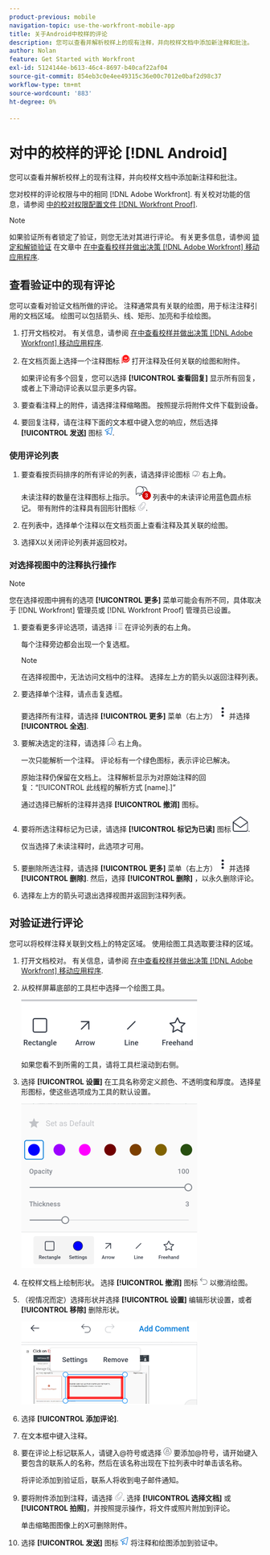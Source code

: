 ```yaml
---
product-previous: mobile
navigation-topic: use-the-workfront-mobile-app
title: 关于Android中校样的评论
description: 您可以查看并解析校样上的现有注释，并向校样文档中添加新注释和批注。
author: Nolan
feature: Get Started with Workfront
exl-id: 5124144e-b613-46c4-8697-b40caf22af04
source-git-commit: 854eb3c0e4ee49315c36e00c7012e0baf2d98c37
workflow-type: tm+mt
source-wordcount: '883'
ht-degree: 0%

---
```


# 对中的校样的评论 [!DNL Android]

您可以查看并解析校样上的现有注释，并向校样文档中添加新注释和批注。

您对校样的评论权限与中的相同 [!DNL Adobe Workfront]. 有关校对功能的信息，请参阅 [中的校对权限配置文件 [!DNL Workfront Proof]](../../../workfront-proof/wp-acct-admin/account-settings/proof-perm-profiles-in-wp.md).

>[!NOTE]
>
>如果验证所有者锁定了验证，则您无法对其进行评论。 有关更多信息，请参阅 [锁定和解锁验证](../../../workfront-basics/mobile-apps/using-the-workfront-mobile-app/work-with-proofs-in-mobile-app.md#lock) 在文章中 [在中查看校样并做出决策 [!DNL Adobe Workfront] 移动应用程序](../../../workfront-basics/mobile-apps/using-the-workfront-mobile-app/work-with-proofs-in-mobile-app.md).

## 查看验证中的现有评论

您可以查看对验证文档所做的评论。 注释通常具有关联的绘图，用于标注注释引用的文档区域。 绘图可以包括箭头、线、矩形、加亮和手绘绘图。

1. 打开文档校对。 有关信息，请参阅 [在中查看校样并做出决策 [!DNL Adobe Workfront] 移动应用程序](../../../workfront-basics/mobile-apps/using-the-workfront-mobile-app/work-with-proofs-in-mobile-app.md).
1. 在文档页面上选择一个注释图标 ![文档上的“注释”图标](assets/mobile-comment-icon-on-proofdoc-30x34.png) 打开注释及任何关联的绘图和附件。

   如果评论有多个回复，您可以选择 **[!UICONTROL 查看回复]** 显示所有回复，或者上下滑动评论表以显示更多内容。

1. 要查看注释上的附件，请选择注释缩略图。 按照提示将附件文件下载到设备。
1. 要回复注释，请在注释下面的文本框中键入您的响应，然后选择 **[!UICONTROL 发送]** 图标 ![发送图标](assets/mobile-send-icon-25x26.png).

### 使用评论列表

1. 要查看按页码排序的所有评论的列表，请选择评论图标 ![“注释”图标](assets/mobile-comment-icon-30x25.png) 右上角。

   未读注释的数量在注释图标上指示。 ![未读评论数](assets/mobile-unread-comments-icon-30x27.png) 列表中的未读评论用蓝色圆点标记。 带有附件的注释具有回形针图标 ![[!UICONTROL 附件] 图标](assets/mobile-paper-clip-icon.png).

1. 在列表中，选择单个注释以在文档页面上查看注释及其关联的绘图。
1. 选择X以关闭评论列表并返回校对。

### 对选择视图中的注释执行操作

>[!NOTE]
>
>您在选择视图中拥有的选项 **[!UICONTROL 更多]** 菜单可能会有所不同，具体取决于 [!DNL Workfront] 管理员或 [!DNL Workfront Proof] 管理员已设置。

1. 要查看更多评论选项，请选择 ![[!UICONTROL 评论列表] 图标](assets/mobile-listofcommentsicon-30x27.png) 在评论列表的右上角。

   每个注释旁边都会出现一个复选框。

   >[!NOTE]
   >
   >在选择视图中，无法访问文档中的注释。 选择左上方的箭头以返回注释列表。

1. 要选择单个注释，请点击复选框。

   要选择所有注释，请选择 **[!UICONTROL 更多]** 菜单（右上方） ![“更多”菜单](assets/mobile-verticalmoremenu-20x33.png) 并选择 **[!UICONTROL 全选]**.

1. 要解决选定的注释，请选择 ![[!UICONTROL 解决评论] 图标](assets/mobile-resolvecomment-icon-30x30.png) 右上角。

   一次只能解析一个注释。 评论标有一个绿色图标，表示评论已解决。

   原始注释仍保留在文档上。 注释解析显示为对原始注释的回复：“[!UICONTROL 此线程的解析方式 [name].]”

   通过选择已解析的注释并选择 **[!UICONTROL 撤消]** 图标。

1. 要将所选注释标记为已读，请选择 **[!UICONTROL 标记为已读]** 图标 ![标记为已读](assets/mobile-markread-icon-30x31.png).

   仅当选择了未读注释时，此选项才可用。

1. 要删除所选注释，请选择 **[!UICONTROL 更多]** 菜单（右上方） ![“更多”菜单](assets/mobile-verticalmoremenu-20x33.png) 并选择 **[!UICONTROL 删除]**. 然后，选择 **[!UICONTROL 删除]** ，以永久删除评论。
1. 选择左上方的箭头可退出选择视图并返回到注释列表。

## 对验证进行评论

您可以将校样注释关联到文档上的特定区域。 使用绘图工具选取要注释的区域。

1. 打开文档校对。 有关信息，请参阅 [在中查看校样并做出决策 [!DNL Adobe Workfront] 移动应用程序](../../../workfront-basics/mobile-apps/using-the-workfront-mobile-app/work-with-proofs-in-mobile-app.md).
1. 从校样屏幕底部的工具栏中选择一个绘图工具。

   ![校对评论工具栏](assets/android-proof-comment-toolbar-350x102.png)

   如果您看不到所需的工具，请将工具栏滚动到右侧。

1. 选择 **[!UICONTROL 设置]** 在工具名称旁定义颜色、不透明度和厚度。 选择星形图标，使这些选项成为工具的默认设置。

   ![绘图工具设置](assets/android-drawingtoolsettings-350x328.png)

1. 在校样文档上绘制形状。 选择 **[!UICONTROL 撤消]** 图标 ![撤消](assets/android-undo-icon-30x31.png) 以撤消绘图。
1. （视情况而定）选择形状并选择 **[!UICONTROL 设置]** 编辑形状设置，或者 **[!UICONTROL 移除]** 删除形状。

   ![“绘图”菜单](assets/android-drawing-settingsremove-350x166.png)

1. 选择 **[!UICONTROL 添加评论]**.
1. 在文本框中键入注释。
1. 要在评论上标记联系人，请键入@符号或选择 ![[!UICONTROL 标记联系人]](assets/mobile-tag-user-icon.png) 要添加@符号，请开始键入要包含的联系人的名称，然后在该名称出现在下拉列表中时单击该名称。

   将评论添加到验证后，联系人将收到电子邮件通知。

1. 要将附件添加到注释，请选择 ![[!UICONTROL 附件] 图标](assets/mobile-paper-clip-icon.png). 选择 **[!UICONTROL 选择文档]** 或 **[!UICONTROL 拍照]**，并按照提示操作，将文件或照片附加到评论。

   单击缩略图图像上的X可删除附件。

1. 选择 **[!UICONTROL 发送]** 图标 ![发送图标](assets/mobile-send-icon-25x26.png) 将注释和绘图添加到验证中。
